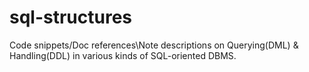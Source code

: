 # sql-structures
Code snippets/Doc references\Note descriptions on Querying(DML) &amp; Handling(DDL) in various kinds of SQL-oriented DBMS.
